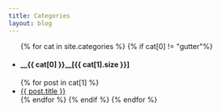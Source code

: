 ```yaml
---
title: Categories
layout: blog
---
```


<ul class="listing">

{% for cat in site.categories %}
{% if cat[0] != "gutter"%}
  <li class="listing-seperator" id="{{ cat[0] }}"><h4>__{{ cat[0] }}__[{{ cat[1].size }}]</h4></li>
{% for post in cat[1] %}
  <li class="listing-item">
  <a href="{{ site.url }}{{ post.url }}" title="{{ post.title }}">{{ post.title }}</a>
  </li>
{% endfor %}
{% endif %}
{% endfor %}
</ul>
